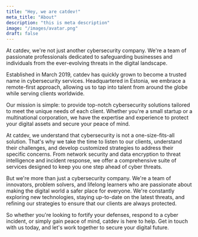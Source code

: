 ```yaml
---
title: "Hey, we are catdev!"
meta_title: "About"
description: "this is meta description"
image: "/images/avatar.png"
draft: false
---
```


At catdev, we're not just another cybersecurity company. We're a team of passionate professionals dedicated to safeguarding businesses and individuals from the ever-evolving threats in the digital landscape.

Established in March 2019, catdev has quickly grown to become a trusted name in cybersecurity services. Headquartered in Estonia, we embrace a remote-first approach, allowing us to tap into talent from around the globe while serving clients worldwide.

Our mission is simple: to provide top-notch cybersecurity solutions tailored to meet the unique needs of each client. Whether you're a small startup or a multinational corporation, we have the expertise and experience to protect your digital assets and secure your peace of mind.

At catdev, we understand that cybersecurity is not a one-size-fits-all solution. That's why we take the time to listen to our clients, understand their challenges, and develop customized strategies to address their specific concerns. From network security and data encryption to threat intelligence and incident response, we offer a comprehensive suite of services designed to keep you one step ahead of cyber threats.

But we're more than just a cybersecurity company. We're a team of innovators, problem solvers, and lifelong learners who are passionate about making the digital world a safer place for everyone. We're constantly exploring new technologies, staying up-to-date on the latest threats, and refining our strategies to ensure that our clients are always protected.

So whether you're looking to fortify your defenses, respond to a cyber incident, or simply gain peace of mind, catdev is here to help. Get in touch with us today, and let's work together to secure your digital future.